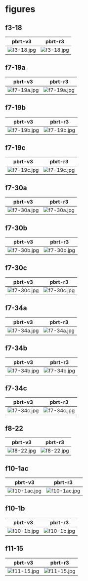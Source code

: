 # figures
## f3-18
|pbrt-v3|pbrt-r3|
|---|---|
|![f3-18.jpg](../v3/figures/f3-18.jpg)|![f3-18.jpg](../r3/figures/f3-18.jpg)|
## f7-19a
|pbrt-v3|pbrt-r3|
|---|---|
|![f7-19a.jpg](../v3/figures/f7-19a.jpg)|![f7-19a.jpg](../r3/figures/f7-19a.jpg)|
## f7-19b
|pbrt-v3|pbrt-r3|
|---|---|
|![f7-19b.jpg](../v3/figures/f7-19b.jpg)|![f7-19b.jpg](../r3/figures/f7-19b.jpg)|
## f7-19c
|pbrt-v3|pbrt-r3|
|---|---|
|![f7-19c.jpg](../v3/figures/f7-19c.jpg)|![f7-19c.jpg](../r3/figures/f7-19c.jpg)|
## f7-30a
|pbrt-v3|pbrt-r3|
|---|---|
|![f7-30a.jpg](../v3/figures/f7-30a.jpg)|![f7-30a.jpg](../r3/figures/f7-30a.jpg)|
## f7-30b
|pbrt-v3|pbrt-r3|
|---|---|
|![f7-30b.jpg](../v3/figures/f7-30b.jpg)|![f7-30b.jpg](../r3/figures/f7-30b.jpg)|
## f7-30c
|pbrt-v3|pbrt-r3|
|---|---|
|![f7-30c.jpg](../v3/figures/f7-30c.jpg)|![f7-30c.jpg](../r3/figures/f7-30c.jpg)|
## f7-34a
|pbrt-v3|pbrt-r3|
|---|---|
|![f7-34a.jpg](../v3/figures/f7-34a.jpg)|![f7-34a.jpg](../r3/figures/f7-34a.jpg)|
## f7-34b
|pbrt-v3|pbrt-r3|
|---|---|
|![f7-34b.jpg](../v3/figures/f7-34b.jpg)|![f7-34b.jpg](../r3/figures/f7-34b.jpg)|
## f7-34c
|pbrt-v3|pbrt-r3|
|---|---|
|![f7-34c.jpg](../v3/figures/f7-34c.jpg)|![f7-34c.jpg](../r3/figures/f7-34c.jpg)|
## f8-22
|pbrt-v3|pbrt-r3|
|---|---|
|![f8-22.jpg](../v3/figures/f8-22.jpg)|![f8-22.jpg](../r3/figures/f8-22.jpg)|
## f10-1ac
|pbrt-v3|pbrt-r3|
|---|---|
|![f10-1ac.jpg](../v3/figures/f10-1ac.jpg)|![f10-1ac.jpg](../r3/figures/f10-1ac.jpg)|
## f10-1b
|pbrt-v3|pbrt-r3|
|---|---|
|![f10-1b.jpg](../v3/figures/f10-1b.jpg)|![f10-1b.jpg](../r3/figures/f10-1b.jpg)|
## f11-15
|pbrt-v3|pbrt-r3|
|---|---|
|![f11-15.jpg](../v3/figures/f11-15.jpg)|![f11-15.jpg](../r3/figures/f11-15.jpg)|
